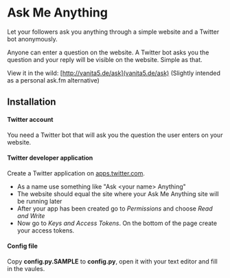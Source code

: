 Ask Me Anything
===============

Let your followers ask you anything through a simple website and a Twitter bot anonymously.

Anyone can enter a question on the website. A Twitter bot asks you the question and your reply will be visible on the website. Simple as that.

View it in the wild: [http://vanita5.de/ask](vanita5.de/ask)
(Slightly intended as a personal ask.fm alternative)

Installation
------------

#### Twitter account ####
You need a Twitter bot that will ask you the question the user enters on your website.

#### Twitter developer application ####
Create a Twitter application on [apps.twitter.com](https://apps.twitter.com/app/new).

* As a name use something like "Ask \<your name\> Anything"
* The website should equal the site where your Ask Me Anything site will be running later
* After your app has been created go to <i>Permissions</i> and choose <i>Read and Write</i>
* Now go to <i>Keys and Access Tokens</i>. On the bottom of the page create your access tokens.

#### Config file ####
Copy <b>config.py.SAMPLE</b> to <b>config.py</b>, open it with your text editor and fill in the vaules.

